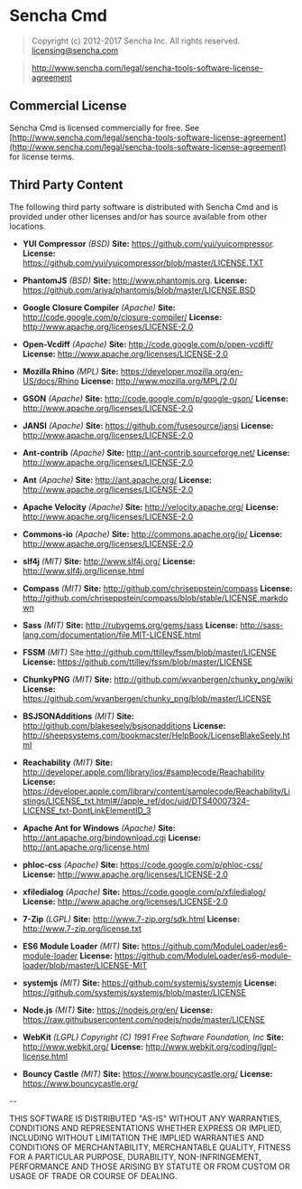 # Sencha Cmd
>Copyright (c) 2012-2017 Sencha Inc.
>All rights reserved.
>licensing@sencha.com

>http://www.sencha.com/legal/sencha-tools-software-license-agreement


Commercial License
-------------------
Sencha Cmd is licensed commercially for free. See [http://www.sencha.com/legal/sencha-tools-software-license-agreement](http://www.sencha.com/legal/sencha-tools-software-license-agreement) for license terms.


Third Party Content
-------------------
The following third party software is distributed with Sencha Cmd and is
provided under other licenses and/or has source available from other locations.

- **YUI Compressor** *(BSD)*
**Site:** https://github.com/yui/yuicompressor.
**License:** https://github.com/yui/yuicompressor/blob/master/LICENSE.TXT

- **PhantomJS** *(BSD)*
**Site:** http://www.phantomjs.org.
**License:** https://github.com/ariya/phantomjs/blob/master/LICENSE.BSD

- **Google Closure Compiler** *(Apache)*
**Site:** http://code.google.com/p/closure-compiler/
**License:** http://www.apache.org/licenses/LICENSE-2.0

- **Open-Vcdiff** *(Apache)*
**Site:** http://code.google.com/p/open-vcdiff/
**License:** http://www.apache.org/licenses/LICENSE-2.0

- **Mozilla Rhino** *(MPL)*
**Site:** https://developer.mozilla.org/en-US/docs/Rhino
**License:** http://www.mozilla.org/MPL/2.0/

- **GSON** *(Apache)*
**Site:** http://code.google.com/p/google-gson/
**License:** http://www.apache.org/licenses/LICENSE-2.0

- **JANSI** *(Apache)*
**Site:** https://github.com/fusesource/jansi
**License:** http://www.apache.org/licenses/LICENSE-2.0

- **Ant-contrib** *(Apache)*
**Site:** http://ant-contrib.sourceforge.net/
**License:** http://www.apache.org/licenses/LICENSE-2.0

- **Ant** *(Apache)*
**Site:** http://ant.apache.org/
**License:** http://www.apache.org/licenses/LICENSE-2.0

- **Apache Velocity** *(Apache)*
**Site:** http://velocity.apache.org/
**License:** http://www.apache.org/licenses/LICENSE-2.0

- **Commons-io** *(Apache)*
**Site:** http://commons.apache.org/io/
**License:** http://www.apache.org/licenses/LICENSE-2.0

- **slf4j** *(MIT)*
**Site:** http://www.slf4j.org/
**License:** http://www.slf4j.org/license.html

- **Compass** *(MIT)*
**Site:** http://github.com/chriseppstein/compass
**License:** http://github.com/chriseppstein/compass/blob/stable/LICENSE.markdown

- **Sass** *(MIT)*
**Site:** http://rubygems.org/gems/sass
**License:** http://sass-lang.com/documentation/file.MIT-LICENSE.html

- **FSSM** *(MIT)*
Site:http://github.com/ttilley/fssm/blob/master/LICENSE
**License:** https://github.com/ttilley/fssm/blob/master/LICENSE

- **ChunkyPNG** *(MIT)*
**Site:** http://github.com/wvanbergen/chunky_png/wiki
**License:** https://github.com/wvanbergen/chunky_png/blob/master/LICENSE

- **BSJSONAdditions** *(MIT)*
**Site:** http://github.com/blakeseely/bsjsonadditions
**License:** http://sheepsystems.com/bookmacster/HelpBook/LicenseBlakeSeely.html

- **Reachability** *(MIT)*
**Site:** http://developer.apple.com/library/ios/#samplecode/Reachability
**License:** https://developer.apple.com/library/content/samplecode/Reachability/Listings/LICENSE_txt.html#//apple_ref/doc/uid/DTS40007324-LICENSE_txt-DontLinkElementID_3

- **Apache Ant for Windows** *(Apache)*
**Site:** http://ant.apache.org/bindownload.cgi
**License:** http://ant.apache.org/license.html

- **phloc-css** *(Apache)*
**Site:** https://code.google.com/p/phloc-css/
**License:** http://www.apache.org/licenses/LICENSE-2.0

- **xfiledialog** *(Apache)*
**Site:** https://code.google.com/p/xfiledialog/
**License:** http://www.apache.org/licenses/LICENSE-2.0

- **7-Zip** *(LGPL)*
**Site:** http://www.7-zip.org/sdk.html
**License:** http://www.7-zip.org/license.txt

- **ES6 Module Loader** *(MIT)*
**Site:** https://github.com/ModuleLoader/es6-module-loader
**License:** https://github.com/ModuleLoader/es6-module-loader/blob/master/LICENSE-MIT

- **systemjs** *(MIT)*
**Site:** https://github.com/systemjs/systemjs
**License:** https://github.com/systemjs/systemjs/blob/master/LICENSE

- **Node.js** *(MIT)*
**Site:** https://nodejs.org/en/
**License:** https://raw.githubusercontent.com/nodejs/node/master/LICENSE

- **WebKit** *(LGPL) Copyright (C) 1991 Free Software Foundation, Inc*
**Site:** http://www.webkit.org/
**License:** http://www.webkit.org/coding/lgpl-license.html

- **Bouncy Castle** *(MIT)*
**Site:** https://www.bouncycastle.org/
**License:** https://www.bouncycastle.org/

--

THIS SOFTWARE IS DISTRIBUTED "AS-IS" WITHOUT ANY WARRANTIES, CONDITIONS AND REPRESENTATIONS WHETHER EXPRESS OR IMPLIED, INCLUDING WITHOUT LIMITATION THE IMPLIED WARRANTIES AND CONDITIONS OF MERCHANTABILITY, MERCHANTABLE QUALITY, FITNESS FOR A PARTICULAR PURPOSE, DURABILITY, NON-INFRINGEMENT, PERFORMANCE AND THOSE ARISING BY STATUTE OR FROM CUSTOM OR USAGE OF TRADE OR COURSE OF DEALING.